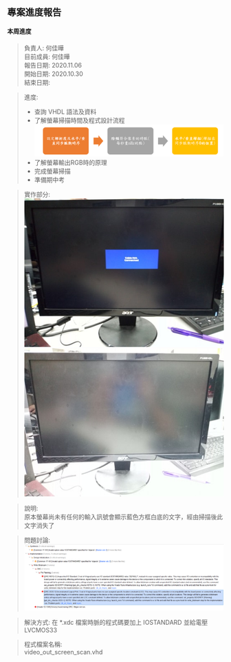 ## 專案進度報告
#### 本周進度
> 負責人: 何佳曄 \
> 目前成員: 何佳曄 \
> 報告日期: 2020.11.06 \
> 開始日期: 2020.10.30 \
> 結束日期: 

> 進度:  
> * 查詢 VHDL 語法及資料  
> * 了解螢幕掃描時間及程式設計流程  
> ![螢幕掃描流程圖](https://github.com/Sapphire1002/VHDL/blob/main/01%20video_out_screen_scan/%E8%9E%A2%E5%B9%95%E6%8E%83%E6%8F%8F%E6%B5%81%E7%A8%8B%E5%9C%96.PNG)
> * 了解螢幕輸出RGB時的原理  
> * 完成螢幕掃描  
> * 準備期中考 

> 實作部分:  
> ![原本螢幕畫面](https://github.com/Sapphire1002/VHDL/blob/main/01%20video_out_screen_scan/1106_ori.jpg)
> ![掃描後的螢幕畫面](https://github.com/Sapphire1002/VHDL/blob/main/01%20video_out_screen_scan/1106_result.jpg)

> 說明:  
> 原本螢幕尚未有任何的輸入訊號會顯示藍色方框白底的文字，經由掃描後此文字消失了

> 問題討論:  
> ![Q](https://github.com/Sapphire1002/VHDL/blob/main/01%20video_out_screen_scan/1106_q1.PNG)

> 解決方式:
> 在 \*.xdc 檔案時脈的程式碼要加上 IOSTANDARD 並給電壓 LVCMOS33 

> 程式檔案名稱:  
> video_out_screen_scan.vhd  
